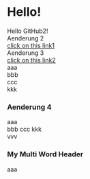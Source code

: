 # Hello!<br>
Hello GitHub2!<br>
Aenderung 2  
[click on this link1](#Aenderung-4)  
Aenderung 3  
[click on this link2](#my-multi-word-header)  
aaa  
bbb  
ccc  
kkk  
### Aenderung 4  
aaa  
bbb 
ccc 
kkk  
vvv  
### My Multi Word Header  
aaa

